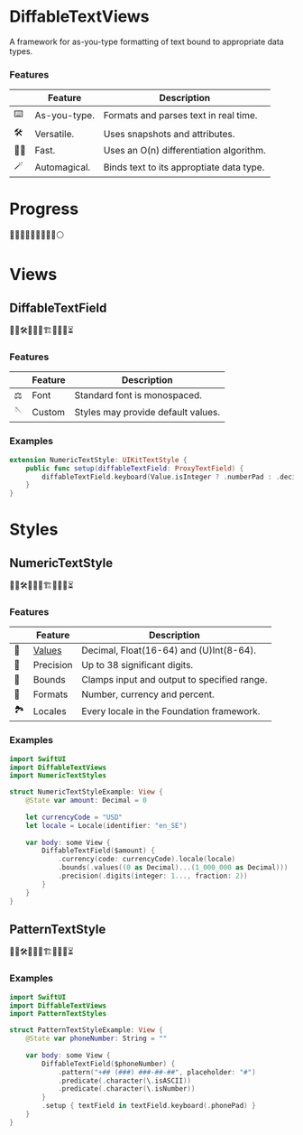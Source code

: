 # DiffableTextViews

A framework for as-you-type formatting of text bound to appropriate data types.

### Features

|   | Feature | Description |
|---|---------|-------------|
| :keyboard: | As-you-type. | Formats and parses text in real time. |
| :hammer_and_wrench: | Versatile. | Uses snapshots and attributes. |
| :running_man: | Fast. | Uses an O(n) differentiation algorithm. |
| :magic_wand: | Automagical. | Binds text to its approptiate data type. |

# Progress

🔵🔵🔵🔵🔵🔵🔵🔵🔵⚪️

# Views

## DiffableTextField

👷‍♂️🛠🚧🚧🧱🏗🧱🚧🚧⏳

### Features

|   | Feature | Description |
|---|---------|-------------|
| :balance_scale: | Font | Standard font is monospaced. |
| :sewing_needle: | Custom | Styles may provide default values. |


### Examples

```swift
extension NumericTextStyle: UIKitTextStyle {    
    public func setup(diffableTextField: ProxyTextField) {
        diffableTextField.keyboard(Value.isInteger ? .numberPad : .decimalPad)
    }
}
```

# Styles

## NumericTextStyle 

👷‍♂️🛠🚧🚧🧱🏗🧱🚧🚧⏳

### Features

|   | Feature | Description |
|---|---------|-------------|
| :arrows_counterclockwise: | [Values](../main/Notes/NumericTextStyles/VALUES.md) | Decimal, Float(16-64) and (U)Int(8-64). |
| :mag_right: | Precision | Up to 38 significant digits. |
| :bricks: | Bounds | Clamps input and output to specified range. |
| :art: | Formats | Number, currency and percent. |
| :national_park: | Locales | Every locale in the Foundation framework. |

### Examples

```swift
import SwiftUI
import DiffableTextViews
import NumericTextStyles

struct NumericTextStyleExample: View {
    @State var amount: Decimal = 0
    
    let currencyCode = "USD"
    let locale = Locale(identifier: "en_SE")
    
    var body: some View {
        DiffableTextField($amount) {
            .currency(code: currencyCode).locale(locale)
            .bounds(.values((0 as Decimal)...(1_000_000 as Decimal)))
            .precision(.digits(integer: 1..., fraction: 2))
        }
    }
}
```

## PatternTextStyle

👷‍♂️🛠🚧🚧🧱🏗🧱🚧🚧⏳

### Examples

```swift
import SwiftUI
import DiffableTextViews
import PatternTextStyles

struct PatternTextStyleExample: View {
    @State var phoneNumber: String = ""
    
    var body: some View {
        DiffableTextField($phoneNumber) {
            .pattern("+## (###) ###-##-##", placeholder: "#")
            .predicate(.character(\.isASCII))
            .predicate(.character(\.isNumber))
        }
        .setup { textField in textField.keyboard(.phonePad) }
    }
}
```
